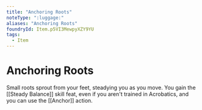 ```yaml
---
title: "Anchoring Roots"
noteType: ":luggage:"
aliases: "Anchoring Roots"
foundryId: Item.p5VI3MewpyXZY9YU
tags:
  - Item
---
```


# Anchoring Roots

Small roots sprout from your feet, steadying you as you move. You gain the [[Steady Balance]] skill feat, even if you aren't trained in Acrobatics, and you can use the [[Anchor]] action.
